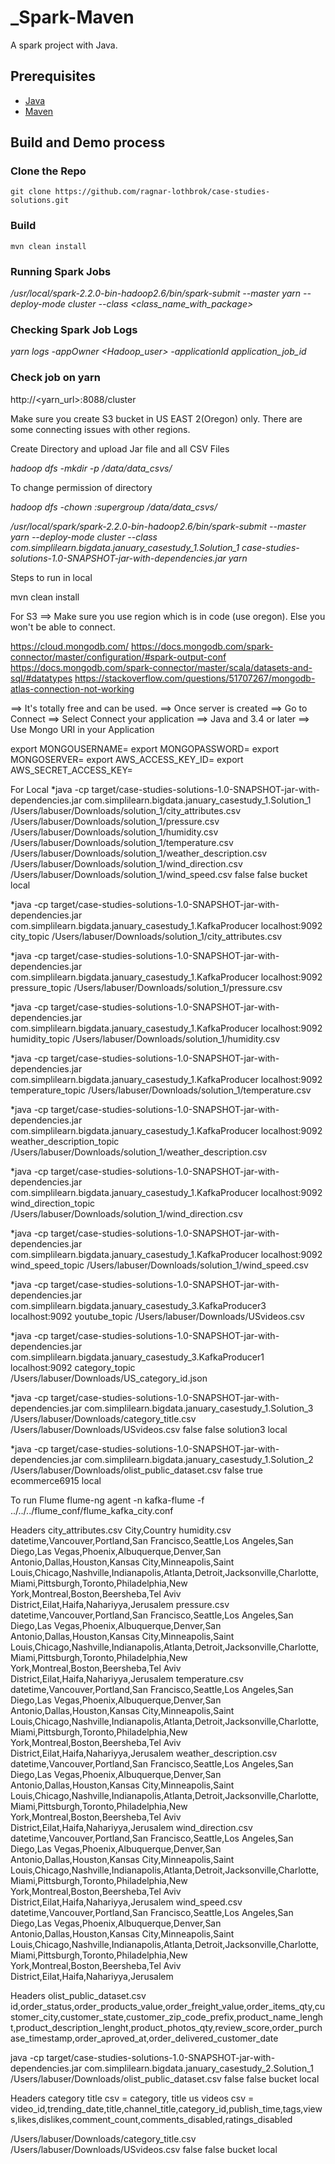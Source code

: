 # _Spark-Maven
A spark project with Java.

## Prerequisites
- [Java](https://java.com/en/download/)
- [Maven](https://maven.apache.org/)

## Build and Demo process

### Clone the Repo
`git clone https://github.com/ragnar-lothbrok/case-studies-solutions.git`

### Build
`mvn clean install`

### Running Spark Jobs

*/usr/local/spark-2.2.0-bin-hadoop2.6/bin/spark-submit --master yarn --deploy-mode cluster --class <class_name_with_package> <parameters>*

### Checking Spark Job Logs
*yarn logs -appOwner <Hadoop_user> -applicationId application_job_id*

###  Check job on yarn
http://<yarn_url>:8088/cluster

Make sure you create S3 bucket in US EAST 2(Oregon) only. There are some connecting issues with other regions.

Create Directory and upload Jar file and all CSV Files

*hadoop dfs -mkdir -p /data/data_csvs/*

To change permission of directory

*hadoop dfs -chown <user>:supergroup  /data/data_csvs/*


*/usr/local/spark/spark-2.2.0-bin-hadoop2.6/bin/spark-submit --master yarn --deploy-mode cluster --class  com.simplilearn.bigdata.january_casestudy_1.Solution_1 case-studies-solutions-1.0-SNAPSHOT-jar-with-dependencies.jar <paths> yarn*

Steps to run in local

mvn clean install

For S3
==> Make sure you use region which is in code (use oregon). Else you won't be able to connect.

https://cloud.mongodb.com/
https://docs.mongodb.com/spark-connector/master/configuration/#spark-output-conf
https://docs.mongodb.com/spark-connector/master/scala/datasets-and-sql/#datatypes
https://stackoverflow.com/questions/51707267/mongodb-atlas-connection-not-working

==> It's totally free and can be used.
==> Once server is created
==> Go to Connect
==> Select Connect your application
==> Java and 3.4 or later
==> Use Mongo URI in your Application 

export MONGOUSERNAME=
export MONGOPASSWORD=
export MONGOSERVER=
export AWS_ACCESS_KEY_ID=
export AWS_SECRET_ACCESS_KEY=


For Local 
*java -cp target/case-studies-solutions-1.0-SNAPSHOT-jar-with-dependencies.jar com.simplilearn.bigdata.january_casestudy_1.Solution_1 /Users/labuser/Downloads/solution_1/city_attributes.csv /Users/labuser/Downloads/solution_1/pressure.csv /Users/labuser/Downloads/solution_1/humidity.csv /Users/labuser/Downloads/solution_1/temperature.csv /Users/labuser/Downloads/solution_1/weather_description.csv /Users/labuser/Downloads/solution_1/wind_direction.csv /Users/labuser/Downloads/solution_1/wind_speed.csv false false bucket local


*java -cp target/case-studies-solutions-1.0-SNAPSHOT-jar-with-dependencies.jar com.simplilearn.bigdata.january_casestudy_1.KafkaProducer localhost:9092 city_topic /Users/labuser/Downloads/solution_1/city_attributes.csv

*java -cp target/case-studies-solutions-1.0-SNAPSHOT-jar-with-dependencies.jar com.simplilearn.bigdata.january_casestudy_1.KafkaProducer localhost:9092 pressure_topic /Users/labuser/Downloads/solution_1/pressure.csv

*java -cp target/case-studies-solutions-1.0-SNAPSHOT-jar-with-dependencies.jar com.simplilearn.bigdata.january_casestudy_1.KafkaProducer localhost:9092 humidity_topic /Users/labuser/Downloads/solution_1/humidity.csv

*java -cp target/case-studies-solutions-1.0-SNAPSHOT-jar-with-dependencies.jar com.simplilearn.bigdata.january_casestudy_1.KafkaProducer localhost:9092 temperature_topic /Users/labuser/Downloads/solution_1/temperature.csv

*java -cp target/case-studies-solutions-1.0-SNAPSHOT-jar-with-dependencies.jar com.simplilearn.bigdata.january_casestudy_1.KafkaProducer localhost:9092 weather_description_topic /Users/labuser/Downloads/solution_1/weather_description.csv

*java -cp target/case-studies-solutions-1.0-SNAPSHOT-jar-with-dependencies.jar com.simplilearn.bigdata.january_casestudy_1.KafkaProducer localhost:9092 wind_direction_topic /Users/labuser/Downloads/solution_1/wind_direction.csv

*java -cp target/case-studies-solutions-1.0-SNAPSHOT-jar-with-dependencies.jar com.simplilearn.bigdata.january_casestudy_1.KafkaProducer localhost:9092 wind_speed_topic /Users/labuser/Downloads/solution_1/wind_speed.csv

*java -cp target/case-studies-solutions-1.0-SNAPSHOT-jar-with-dependencies.jar com.simplilearn.bigdata.january_casestudy_3.KafkaProducer3 localhost:9092 youtube_topic /Users/labuser/Downloads/USvideos.csv

*java -cp target/case-studies-solutions-1.0-SNAPSHOT-jar-with-dependencies.jar com.simplilearn.bigdata.january_casestudy_3.KafkaProducer1 localhost:9092 category_topic /Users/labuser/Downloads/US_category_id.json


*java -cp target/case-studies-solutions-1.0-SNAPSHOT-jar-with-dependencies.jar com.simplilearn.bigdata.january_casestudy_1.Solution_3 /Users/labuser/Downloads/category_title.csv /Users/labuser/Downloads/USvideos.csv false false solution3 local


*java -cp target/case-studies-solutions-1.0-SNAPSHOT-jar-with-dependencies.jar com.simplilearn.bigdata.january_casestudy_1.Solution_2 /Users/labuser/Downloads/olist_public_dataset.csv false true ecommerce6915 local


To run Flume
flume-ng agent -n kafka-flume  -f ../../../flume_conf/flume_kafka_city.conf


Headers
city_attributes.csv    City,Country
humidity.csv datetime,Vancouver,Portland,San Francisco,Seattle,Los Angeles,San Diego,Las Vegas,Phoenix,Albuquerque,Denver,San Antonio,Dallas,Houston,Kansas City,Minneapolis,Saint Louis,Chicago,Nashville,Indianapolis,Atlanta,Detroit,Jacksonville,Charlotte,Miami,Pittsburgh,Toronto,Philadelphia,New York,Montreal,Boston,Beersheba,Tel Aviv District,Eilat,Haifa,Nahariyya,Jerusalem
pressure.csv datetime,Vancouver,Portland,San Francisco,Seattle,Los Angeles,San Diego,Las Vegas,Phoenix,Albuquerque,Denver,San Antonio,Dallas,Houston,Kansas City,Minneapolis,Saint Louis,Chicago,Nashville,Indianapolis,Atlanta,Detroit,Jacksonville,Charlotte,Miami,Pittsburgh,Toronto,Philadelphia,New York,Montreal,Boston,Beersheba,Tel Aviv District,Eilat,Haifa,Nahariyya,Jerusalem
temperature.csv datetime,Vancouver,Portland,San Francisco,Seattle,Los Angeles,San Diego,Las Vegas,Phoenix,Albuquerque,Denver,San Antonio,Dallas,Houston,Kansas City,Minneapolis,Saint Louis,Chicago,Nashville,Indianapolis,Atlanta,Detroit,Jacksonville,Charlotte,Miami,Pittsburgh,Toronto,Philadelphia,New York,Montreal,Boston,Beersheba,Tel Aviv District,Eilat,Haifa,Nahariyya,Jerusalem
weather_description.csv datetime,Vancouver,Portland,San Francisco,Seattle,Los Angeles,San Diego,Las Vegas,Phoenix,Albuquerque,Denver,San Antonio,Dallas,Houston,Kansas City,Minneapolis,Saint Louis,Chicago,Nashville,Indianapolis,Atlanta,Detroit,Jacksonville,Charlotte,Miami,Pittsburgh,Toronto,Philadelphia,New York,Montreal,Boston,Beersheba,Tel Aviv District,Eilat,Haifa,Nahariyya,Jerusalem
wind_direction.csv datetime,Vancouver,Portland,San Francisco,Seattle,Los Angeles,San Diego,Las Vegas,Phoenix,Albuquerque,Denver,San Antonio,Dallas,Houston,Kansas City,Minneapolis,Saint Louis,Chicago,Nashville,Indianapolis,Atlanta,Detroit,Jacksonville,Charlotte,Miami,Pittsburgh,Toronto,Philadelphia,New York,Montreal,Boston,Beersheba,Tel Aviv District,Eilat,Haifa,Nahariyya,Jerusalem
wind_speed.csv datetime,Vancouver,Portland,San Francisco,Seattle,Los Angeles,San Diego,Las Vegas,Phoenix,Albuquerque,Denver,San Antonio,Dallas,Houston,Kansas City,Minneapolis,Saint Louis,Chicago,Nashville,Indianapolis,Atlanta,Detroit,Jacksonville,Charlotte,Miami,Pittsburgh,Toronto,Philadelphia,New York,Montreal,Boston,Beersheba,Tel Aviv District,Eilat,Haifa,Nahariyya,Jerusalem


Headers
olist_public_dataset.csv id,order_status,order_products_value,order_freight_value,order_items_qty,customer_city,customer_state,customer_zip_code_prefix,product_name_lenght,product_description_lenght,product_photos_qty,review_score,order_purchase_timestamp,order_aproved_at,order_delivered_customer_date

java -cp target/case-studies-solutions-1.0-SNAPSHOT-jar-with-dependencies.jar com.simplilearn.bigdata.january_casestudy_2.Solution_1 /Users/labuser/Downloads/olist_public_dataset.csv false false bucket local


Headers
category title csv = category, title
us videos csv = video_id,trending_date,title,channel_title,category_id,publish_time,tags,views,likes,dislikes,comment_count,comments_disabled,ratings_disabled


/Users/labuser/Downloads/category_title.csv /Users/labuser/Downloads/USvideos.csv false false bucket local